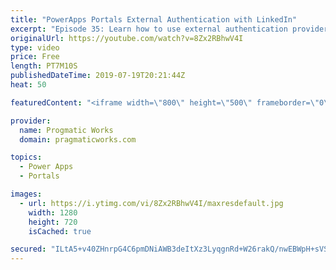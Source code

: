 ```yaml
---
title: "PowerApps Portals External Authentication with LinkedIn"
excerpt: "Episode 35: Learn how to use external authentication provider, LinkedIn with PowerApps Portals to allow users to register and login to your site easily.   Check out our free PowerApps App In A Day Class: http://success.pragmaticworks.com/aiad  We'd love to build an app for you: http://www.pragmaticworks.com"
originalUrl: https://youtube.com/watch?v=8Zx2RBhwV4I
type: video
price: Free
length: PT7M10S
publishedDateTime: 2019-07-19T20:21:44Z
heat: 50

featuredContent: "<iframe width=\"800\" height=\"500\" frameborder=\"0\" src=\"https://www.youtube.com/embed/8Zx2RBhwV4I\" allow=\"accelerometer; autoplay; encrypted-media; gyroscope; picture-in-picture\" allowfullscreen></iframe>"

provider:
  name: Progmatic Works
  domain: pragmaticworks.com

topics:
  - Power Apps
  - Portals

images:
  - url: https://i.ytimg.com/vi/8Zx2RBhwV4I/maxresdefault.jpg
    width: 1280
    height: 720
    isCached: true

secured: "ILtA5+v40ZHnrpG4C6pmDNiAWB3deItXz3LyqgnRd+W26rakQ/nwEBWpH+sVSNPj5GKQUjk9Fx0uLElMXUdcYxgq/5QfAiJSkvlKpEfE9ThGqJJloCbkvDJOd90GwkYL+4UDuEKt24gwr7/tfHqZiHkchnXWeNkj62HGdZxcVWmIsKscKbVz02wDGCsgaLPq14At87GX0A0ooHtjBG5eTUURHPzRO5tF3XlYLogcA04xERO3J6Ne7BTwz8doK8Az9Iy3hfqzrcj0gfEfVgGjWjcdoydh/vEg+YEi0/a3aa/wfX/hUBHcOj4XQNykKuC1jArQ1/MqGPR7rlJV44sMSlS8yqEoXHx/s/Lm8wIP38SIH+9R5nUuo+AWCsCAYpLL1jTeqqhH+gTNmTP7UY8TtTIV3owtWI6UxkzqnIm5KZ4=;xHRUqx5nL0HHMXpFNg64yA=="
---
```


